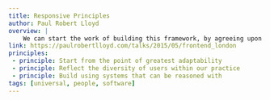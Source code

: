 ```yaml
---
title: Responsive Principles
author: Paul Robert Lloyd
overview: |
    We can start the work of building this framework, by agreeing upon a set design principles, each working in service of a broader goal, that of building a web that is and remains accessible to all.
link: https://paulrobertlloyd.com/talks/2015/05/frontend_london
principles:
 - principle: Start from the point of greatest adaptability
 - principle: Reflect the diversity of users within our practice
 - principle: Build using systems that can be reasoned with
tags: [universal, people, software]
---
```

